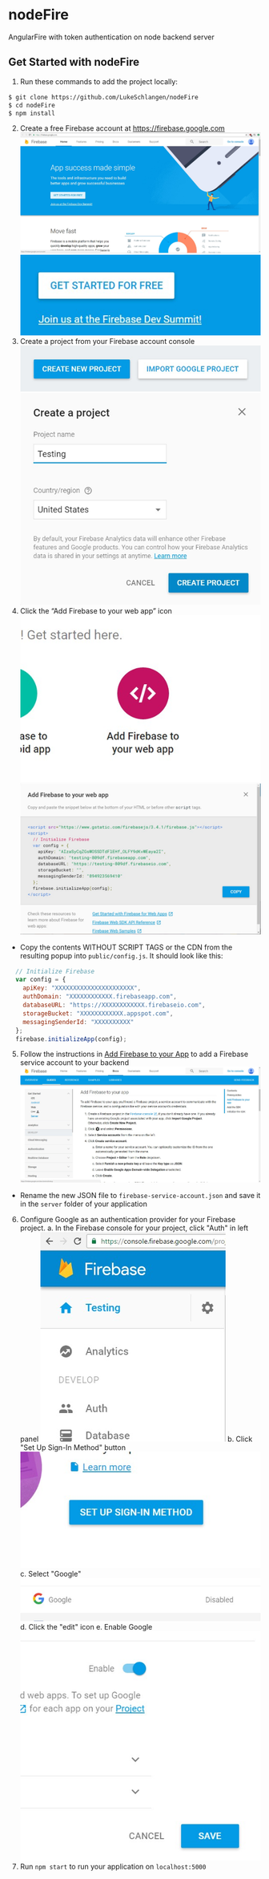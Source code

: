 # nodeFire
AngularFire with token authentication on node backend server

## Get Started with nodeFire
1. Run these commands to add the project locally:
```shell
$ git clone https://github.com/LukeSchlangen/nodeFire
$ cd nodeFire
$ npm install
```
2. Create a free Firebase account at https://firebase.google.com
![Alt text](/imgs/firebasemain.jpg?raw=true "Optional Title")
![Alt text](/imgs/click.jpg?raw=true "Optional Title")
3. Create a project from your Firebase account console
![Alt text](/imgs/createnew.jpg?raw=true "Optional Title")
![Alt text](/imgs/create2.jpg?raw=true "Optional Title")
4. Click the “Add Firebase to your web app” icon
![Alt text](/imgs/addfire.jpg?raw=true "Optional Title")
![Alt text](/imgs/script.jpg?raw=true "Optional Title")
  * Copy the contents WITHOUT SCRIPT TAGS or the CDN from the resulting popup into `public/config.js`. It should look like this:
```javascript
  // Initialize Firebase
  var config = {
    apiKey: "XXXXXXXXXXXXXXXXXXXXXX",
    authDomain: "XXXXXXXXXXXX.firebaseapp.com",
    databaseURL: "https://XXXXXXXXXXXX.firebaseio.com",
    storageBucket: "XXXXXXXXXXXX.appspot.com",
    messagingSenderId: "XXXXXXXXXX"
  };
  firebase.initializeApp(config);
```
5. Follow the instructions in [Add Firebase to your App](https://firebase.google.com/docs/server/setup#add_firebase_to_your_app) to add a Firebase service account to your backend
![Alt text](/imgs/guide1.jpg?raw=true "Optional Title")
  * Rename the new JSON file to `firebase-service-account.json` and save it in the `server` folder of your application
6. Configure Google as an authentication provider for your Firebase project.
  a. In the Firebase console for your project, click "Auth" in left panel
![Alt text](/imgs/auth.jpg?raw=true "Optional Title")
  b. Click "Set Up Sign-In Method" button
![Alt text](/imgs/signin.jpg?raw=true "Optional Title")
  c. Select "Google"
![Alt text](/imgs/google.jpg?raw=true "Optional Title")
  d. Click the "edit" icon
  e. Enable Google
![Alt text](/imgs/enable.jpg?raw=true "Optional Title")
7. Run `npm start` to run your application on `localhost:5000`
